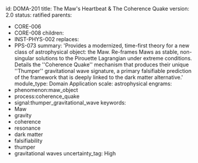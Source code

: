 id: DOMA-201
title: The Maw's Heartbeat & The Coherence Quake
version: 2.0
status: ratified
parents:
- CORE-006
- CORE-008
children:
- INST-PHYS-002
replaces:
- PPS-073
summary: 'Provides a modernized, time-first theory for a new class of astrophysical
  object: the Maw. Re-frames Maws as stable, non-singular solutions to the Pirouette
  Lagrangian under extreme conditions. Details the ''Coherence Quake'' mechanism that
  produces their unique ''Thumper'' gravitational wave signature, a primary falsifiable
  prediction of the framework that is deeply linked to the dark matter alternative.'
module_type: Domain Application
scale: astrophysical
engrams:
- phenomenon:maw_object
- process:coherence_quake
- signal:thumper_gravitational_wave
keywords:
- Maw
- gravity
- coherence
- resonance
- dark matter
- falsifiability
- thumper
- gravitational waves
uncertainty_tag: High